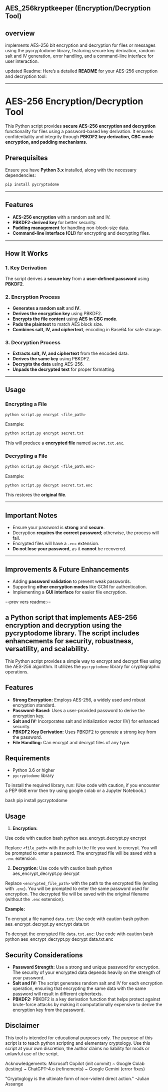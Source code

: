 ## AES_256kryptkeeper (Encryption/Decryption Tool)

## overview
implements AES-256 bit encryption and decryption for files or messages using the pycryptodome library, featuring secure key derivation, random salt and IV generation, error handling, and a command-line interface for user interaction.

updated Readme:
Here’s a detailed **README** for your AES-256 encryption and decryption tool:

---

# AES-256 Encryption/Decryption Tool

This Python script provides **secure AES-256 encryption and decryption** functionality for files using a password-based key derivation. It ensures confidentiality and integrity through **PBKDF2 key derivation, CBC mode encryption, and padding mechanisms**.

## Prerequisites

Ensure you have **Python 3.x** installed, along with the necessary dependencies:

```bash
pip install pycryptodome
```

---

## Features
- **AES-256 encryption** with a random salt and IV.
- **PBKDF2-derived key** for better security.
- **Padding management** for handling non-block-size data.
- **Command-line interface (CLI)** for encrypting and decrypting files.

---

## How It Works

### 1. **Key Derivation**
The script derives a **secure key** from a **user-defined password** using **PBKDF2**.

### 2. **Encryption Process**
- **Generates a random salt** and **IV**.
- **Derives the encryption key** using PBKDF2.
- **Encrypts the file content** using **AES in CBC mode**.
- **Pads the plaintext** to match AES block size.
- **Combines salt, IV, and ciphertext**, encoding in Base64 for safe storage.

### 3. **Decryption Process**
- **Extracts salt, IV, and ciphertext** from the encoded data.
- **Derives the same key** using PBKDF2.
- **Decrypts the data** using AES-256.
- **Unpads the decrypted text** for proper formatting.

---

## Usage

### **Encrypting a File**
```bash
python script.py encrypt <file_path>
```
Example:
```bash
python script.py encrypt secret.txt
```
This will produce a **encrypted file** named `secret.txt.enc`.

### **Decrypting a File**
```bash
python script.py decrypt <file_path.enc>
```
Example:
```bash
python script.py decrypt secret.txt.enc
```
This restores the **original file**.

---

## Important Notes
- Ensure your password is **strong** and **secure**.
- Decryption **requires the correct password**; otherwise, the process will fail.
- Encrypted files will have a `.enc` extension.
- **Do not lose your password**, as it **cannot** be recovered.

---

## Improvements & Future Enhancements
- Adding **password validation** to prevent weak passwords.
- Supporting **other encryption modes** like GCM for authentication.
- Implementing a **GUI interface** for easier file encryption.

--prev vers readme:--


## a Python script that implements AES-256 encryption and decryption using the pycryptodome library. The script includes enhancements for security, robustness, versatility, and scalability.


This Python script provides a simple way to encrypt and decrypt files using the AES-256 algorithm. It utilizes the `pycryptodome` library for cryptographic operations.

## Features
- **Strong Encryption:** Employs AES-256, a widely used and robust encryption standard.
- **Password-Based:** Uses a user-provided password to derive the encryption key.
- **Salt and IV:** Incorporates salt and initialization vector (IV) for enhanced security.
- **PBKDF2 Key Derivation:** Uses PBKDF2 to generate a strong key from the password.
- **File Handling:** Can encrypt and decrypt files of any type.

## Requirements

- Python 3.6 or higher
- `pycryptodome` library

To install the required library, run:
(Use code with caution, if you encounter a PEP 668 error then try using google colab or a Jupyter Notebook.)

bash pip install pycryptodome

## Usage

1. **Encryption:**

Use code with caution
bash python aes_encrypt_decrypt.py encrypt

Replace `<file_path>` with the path to the file you want to encrypt. You will be prompted to enter a password.
   The encrypted file will be saved with a `.enc` extension.

2. **Decryption:**
Use code with caution
bash python aes_encrypt_decrypt.py decrypt

Replace `<encrypted_file_path>` with the path to the encrypted file (ending with `.enc`). You will be prompted to enter the same password used for encryption.
   The decrypted file will be saved with the original filename (without the `.enc` extension).

**Example:**

To encrypt a file named `data.txt`:
Use code with caution
bash python aes_encrypt_decrypt.py encrypt data.txt

To decrypt the encrypted file `data.txt.enc`:
Use code with caution
bash python aes_encrypt_decrypt.py decrypt data.txt.enc

## Security Considerations

- **Password Strength:** Use a strong and unique password for encryption. The security of your encrypted data depends heavily on the strength of your password.
- **Salt and IV:** The script generates random salt and IV for each encryption operation, ensuring that encrypting the same data with the same password will result in different ciphertexts.
- **PBKDF2:** PBKDF2 is a key derivation function that helps protect against brute-force attacks by making it computationally expensive to derive the encryption key from the password.

## Disclaimer
This tool is intended for educational purposes only. The purpose of this script is to teach python scripting and elementary cryptology.
Use this script at your own discretion, the author claims no liability for mods or unlawful use of the script. 

Acknowledgements: Microsoft Copilot (init commit) ~ Google Colab (testing) ~ ChatGPT-4.o (refinements) ~ Google Gemini (error fixes)

"Cryptoglogy is the ultimate form of non-violent direct action." -Julian Assange 

